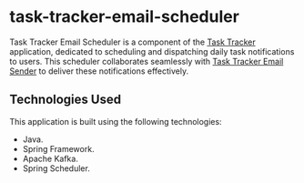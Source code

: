 # task-tracker-email-scheduler

Task Tracker Email Scheduler is a component of the [Task Tracker](https://github.com/MKotlov789/task-tracker) application, dedicated to scheduling and dispatching daily task notifications to users. This scheduler collaborates seamlessly with [Task Tracker Email Sender](https://github.com/MKotlov789/task-tracker-email-sender) to deliver these notifications effectively.

## Technologies Used

This application is built using the following technologies:

- Java.
- Spring Framework.
- Apache Kafka.
- Spring Scheduler.
